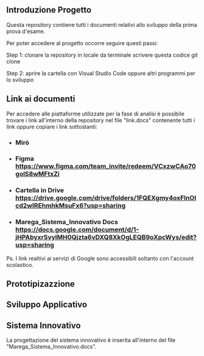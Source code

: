 ## Introduzione Progetto
Questa repository contiene tutti i documenti relativi allo sviluppo della prima prova d'esame.

Per poter accedere al progetto occorre seguire questi passi:

Step 1: clonare la repository in locale
        da terminale scrivere questa codice
        git clone

Step 2: aprire la cartella con Visual Studio Code oppure altri programmi per lo sviluppo

## Link ai documenti
Per accedere alle piattaforme utilizzate per la fase di analisi è possibile trovare i link all'interno della repository nel file "link.docs" contenente tutti i link oppure copiare i link sottostanti: 
- ### Mirò
- ### Figma https://www.figma.com/team_invite/redeem/VCxzwCAo70golS8wMFtxZi
- ### Cartella in Drive https://drive.google.com/drive/folders/1FQEXgmy4oxFInOlcd2wIREhmhkMsuFx6?usp=sharing
- ### Marega_Sistema_Innovativo Docs https://docs.google.com/document/d/1-jHPAbyxrSvylMH0Qjzta6vDXQ8XkOgLEQB9oXpcWys/edit?usp=sharing

Ps. I link realtivi ai servizi di Google sono accessibili soltanto con l'account scolastico.

## Prototipizazzione

## Sviluppo Applicativo

## Sistema Innovativo
La progettazione del sistema innovativo è inserita all'interno del file "Marega_Sistema_Innovativo.docs".
